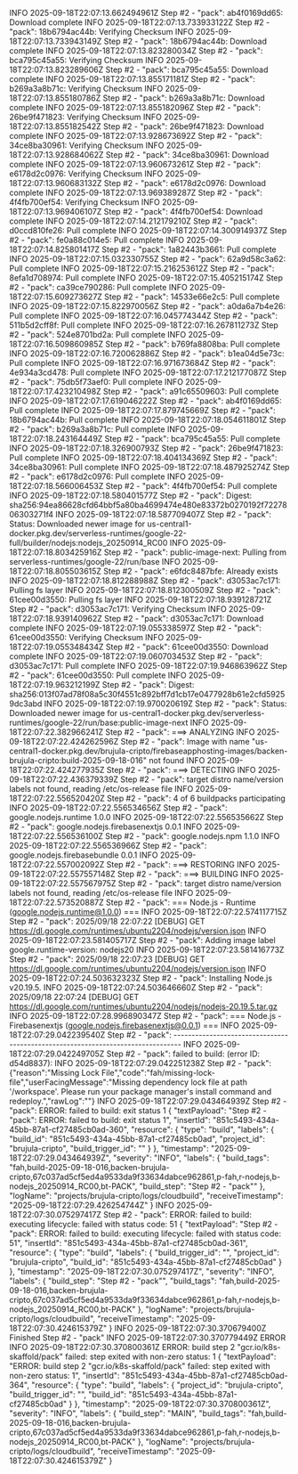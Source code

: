 INFO 2025-09-18T22:07:13.662494961Z Step #2 - "pack": ab4f0169dd65: Download complete
INFO 2025-09-18T22:07:13.733933122Z Step #2 - "pack": 18b6794ac44b: Verifying Checksum
INFO 2025-09-18T22:07:13.733943149Z Step #2 - "pack": 18b6794ac44b: Download complete
INFO 2025-09-18T22:07:13.823280034Z Step #2 - "pack": bca795c45a55: Verifying Checksum
INFO 2025-09-18T22:07:13.823289606Z Step #2 - "pack": bca795c45a55: Download complete
INFO 2025-09-18T22:07:13.855171181Z Step #2 - "pack": b269a3a8b71c: Verifying Checksum
INFO 2025-09-18T22:07:13.855180786Z Step #2 - "pack": b269a3a8b71c: Download complete
INFO 2025-09-18T22:07:13.855182096Z Step #2 - "pack": 26be9f471823: Verifying Checksum
INFO 2025-09-18T22:07:13.855182542Z Step #2 - "pack": 26be9f471823: Download complete
INFO 2025-09-18T22:07:13.928673692Z Step #2 - "pack": 34ce8ba30961: Verifying Checksum
INFO 2025-09-18T22:07:13.928684062Z Step #2 - "pack": 34ce8ba30961: Download complete
INFO 2025-09-18T22:07:13.960673261Z Step #2 - "pack": e6178d2c0976: Verifying Checksum
INFO 2025-09-18T22:07:13.960683132Z Step #2 - "pack": e6178d2c0976: Download complete
INFO 2025-09-18T22:07:13.969389287Z Step #2 - "pack": 4f4fb700ef54: Verifying Checksum
INFO 2025-09-18T22:07:13.969406107Z Step #2 - "pack": 4f4fb700ef54: Download complete
INFO 2025-09-18T22:07:14.212179210Z Step #2 - "pack": d0ccd810fe26: Pull complete
INFO 2025-09-18T22:07:14.300914937Z Step #2 - "pack": fe0a88c014e5: Pull complete
INFO 2025-09-18T22:07:14.825801417Z Step #2 - "pack": 1a82443b3661: Pull complete
INFO 2025-09-18T22:07:15.032330755Z Step #2 - "pack": 62a9d58c3a62: Pull complete
INFO 2025-09-18T22:07:15.216253612Z Step #2 - "pack": 8efa1d708974: Pull complete
INFO 2025-09-18T22:07:15.405215174Z Step #2 - "pack": ca39ce790286: Pull complete
INFO 2025-09-18T22:07:15.609273627Z Step #2 - "pack": 14533e66e2c5: Pull complete
INFO 2025-09-18T22:07:15.822970056Z Step #2 - "pack": a0da6a7b4e26: Pull complete
INFO 2025-09-18T22:07:16.045774344Z Step #2 - "pack": 511b5d2cff8f: Pull complete
INFO 2025-09-18T22:07:16.267811273Z Step #2 - "pack": 524e8701bd2a: Pull complete
INFO 2025-09-18T22:07:16.509860985Z Step #2 - "pack": b769fa8808ba: Pull complete
INFO 2025-09-18T22:07:16.720062886Z Step #2 - "pack": b1ea04d5e73c: Pull complete
INFO 2025-09-18T22:07:16.971673684Z Step #2 - "pack": 4e934a3cd478: Pull complete
INFO 2025-09-18T22:07:17.212177087Z Step #2 - "pack": 75db5f73aef0: Pull complete
INFO 2025-09-18T22:07:17.423210498Z Step #2 - "pack": a91c65509603: Pull complete
INFO 2025-09-18T22:07:17.619046222Z Step #2 - "pack": ab4f0169dd65: Pull complete
INFO 2025-09-18T22:07:17.879745669Z Step #2 - "pack": 18b6794ac44b: Pull complete
INFO 2025-09-18T22:07:18.054611801Z Step #2 - "pack": b269a3a8b71c: Pull complete
INFO 2025-09-18T22:07:18.243164449Z Step #2 - "pack": bca795c45a55: Pull complete
INFO 2025-09-18T22:07:18.326900793Z Step #2 - "pack": 26be9f471823: Pull complete
INFO 2025-09-18T22:07:18.404134369Z Step #2 - "pack": 34ce8ba30961: Pull complete
INFO 2025-09-18T22:07:18.487925274Z Step #2 - "pack": e6178d2c0976: Pull complete
INFO 2025-09-18T22:07:18.566006453Z Step #2 - "pack": 4f4fb700ef54: Pull complete
INFO 2025-09-18T22:07:18.580401577Z Step #2 - "pack": Digest: sha256:94ea86628cfd64bbf5a80ba4699474e480e83372b0270192f7227806303271f4
INFO 2025-09-18T22:07:18.587709407Z Step #2 - "pack": Status: Downloaded newer image for us-central1-docker.pkg.dev/serverless-runtimes/google-22-full/builder/nodejs:nodejs_20250914_RC00
INFO 2025-09-18T22:07:18.803425916Z Step #2 - "pack": public-image-next: Pulling from serverless-runtimes/google-22/run/base
INFO 2025-09-18T22:07:18.805503615Z Step #2 - "pack": e6fdc8487bfe: Already exists
INFO 2025-09-18T22:07:18.812288988Z Step #2 - "pack": d3053ac7c171: Pulling fs layer
INFO 2025-09-18T22:07:18.812300509Z Step #2 - "pack": 61cee00d3550: Pulling fs layer
INFO 2025-09-18T22:07:18.939128721Z Step #2 - "pack": d3053ac7c171: Verifying Checksum
INFO 2025-09-18T22:07:18.939140962Z Step #2 - "pack": d3053ac7c171: Download complete
INFO 2025-09-18T22:07:19.055338597Z Step #2 - "pack": 61cee00d3550: Verifying Checksum
INFO 2025-09-18T22:07:19.055348434Z Step #2 - "pack": 61cee00d3550: Download complete
INFO 2025-09-18T22:07:19.060703453Z Step #2 - "pack": d3053ac7c171: Pull complete
INFO 2025-09-18T22:07:19.946863962Z Step #2 - "pack": 61cee00d3550: Pull complete
INFO 2025-09-18T22:07:19.963212199Z Step #2 - "pack": Digest: sha256:013f07ad78f08a5c30f4551c892bff7d1cb17e0477928b61e2cfd59259dc3abd
INFO 2025-09-18T22:07:19.970020619Z Step #2 - "pack": Status: Downloaded newer image for us-central1-docker.pkg.dev/serverless-runtimes/google-22/run/base:public-image-next
INFO 2025-09-18T22:07:22.382966241Z Step #2 - "pack": ===> ANALYZING
INFO 2025-09-18T22:07:22.424262596Z Step #2 - "pack": Image with name "us-central1-docker.pkg.dev/brujula-cripto/firebaseapphosting-images/backen-brujula-cripto:build-2025-09-18-016" not found
INFO 2025-09-18T22:07:22.424277935Z Step #2 - "pack": ===> DETECTING
INFO 2025-09-18T22:07:22.436379339Z Step #2 - "pack": target distro name/version labels not found, reading /etc/os-release file
INFO 2025-09-18T22:07:22.556520420Z Step #2 - "pack": 4 of 6 buildpacks participating
INFO 2025-09-18T22:07:22.556534656Z Step #2 - "pack": google.nodejs.runtime 1.0.0
INFO 2025-09-18T22:07:22.556535662Z Step #2 - "pack": google.nodejs.firebasenextjs 0.0.1
INFO 2025-09-18T22:07:22.556536100Z Step #2 - "pack": google.nodejs.npm 1.1.0
INFO 2025-09-18T22:07:22.556536966Z Step #2 - "pack": google.nodejs.firebasebundle 0.0.1
INFO 2025-09-18T22:07:22.557002092Z Step #2 - "pack": ===> RESTORING
INFO 2025-09-18T22:07:22.557557148Z Step #2 - "pack": ===> BUILDING
INFO 2025-09-18T22:07:22.557567975Z Step #2 - "pack": target distro name/version labels not found, reading /etc/os-release file
INFO 2025-09-18T22:07:22.573520887Z Step #2 - "pack": === Node.js - Runtime (google.nodejs.runtime@1.0.0) ===
INFO 2025-09-18T22:07:22.574117715Z Step #2 - "pack": 2025/09/18 22:07:22 [DEBUG] GET https://dl.google.com/runtimes/ubuntu2204/nodejs/version.json
INFO 2025-09-18T22:07:23.581405717Z Step #2 - "pack": Adding image label google.runtime-version: nodejs20
INFO 2025-09-18T22:07:23.581416773Z Step #2 - "pack": 2025/09/18 22:07:23 [DEBUG] GET https://dl.google.com/runtimes/ubuntu2204/nodejs/version.json
INFO 2025-09-18T22:07:24.503632323Z Step #2 - "pack": Installing Node.js v20.19.5.
INFO 2025-09-18T22:07:24.503646660Z Step #2 - "pack": 2025/09/18 22:07:24 [DEBUG] GET https://dl.google.com/runtimes/ubuntu2204/nodejs/nodejs-20.19.5.tar.gz
INFO 2025-09-18T22:07:28.996890347Z Step #2 - "pack": === Node.js - Firebasenextjs (google.nodejs.firebasenextjs@0.0.1) ===
INFO 2025-09-18T22:07:29.042239540Z Step #2 - "pack": --------------------------------------------------------------------------------
INFO 2025-09-18T22:07:29.042249705Z Step #2 - "pack": failed to build: (error ID: d54d8837):
INFO 2025-09-18T22:07:29.042251238Z Step #2 - "pack": {"reason":"Missing Lock File","code":"fah/missing-lock-file","userFacingMessage":"Missing dependency lock file at path '/workspace'. Please run your package manager's install command and redeploy.","rawLog":""}
INFO 2025-09-18T22:07:29.043464939Z Step #2 - "pack": ERROR: failed to build: exit status 1
  {
    "textPayload": "Step #2 - \"pack\": ERROR: failed to build: exit status 1",
    "insertId": "851c5493-434a-45bb-87a1-cf27485cb0ad-360",
    "resource": {
      "type": "build",
      "labels": {
        "build_id": "851c5493-434a-45bb-87a1-cf27485cb0ad",
        "project_id": "brujula-cripto",
        "build_trigger_id": ""
      }
    },
    "timestamp": "2025-09-18T22:07:29.043464939Z",
    "severity": "INFO",
    "labels": {
      "build_tags": "fah,build-2025-09-18-016,backen-brujula-cripto,67c037ad5cf5ed4a9533da9f33634dabce962861,p-fah,r-nodejs,b-nodejs_20250914_RC00,bt-PACK",
      "build_step": "Step #2 - \"pack\""
    },
    "logName": "projects/brujula-cripto/logs/cloudbuild",
    "receiveTimestamp": "2025-09-18T22:07:29.426254744Z"
  }
INFO 2025-09-18T22:07:30.075297417Z Step #2 - "pack": ERROR: failed to build: executing lifecycle: failed with status code: 51
  {
    "textPayload": "Step #2 - \"pack\": ERROR: failed to build: executing lifecycle: failed with status code: 51",
    "insertId": "851c5493-434a-45bb-87a1-cf27485cb0ad-361",
    "resource": {
      "type": "build",
      "labels": {
        "build_trigger_id": "",
        "project_id": "brujula-cripto",
        "build_id": "851c5493-434a-45bb-87a1-cf27485cb0ad"
      }
    },
    "timestamp": "2025-09-18T22:07:30.075297417Z",
    "severity": "INFO",
    "labels": {
      "build_step": "Step #2 - \"pack\"",
      "build_tags": "fah,build-2025-09-18-016,backen-brujula-cripto,67c037ad5cf5ed4a9533da9f33634dabce962861,p-fah,r-nodejs,b-nodejs_20250914_RC00,bt-PACK"
    },
    "logName": "projects/brujula-cripto/logs/cloudbuild",
    "receiveTimestamp": "2025-09-18T22:07:30.424615379Z"
  }
INFO 2025-09-18T22:07:30.370679400Z Finished Step #2 - "pack"
INFO 2025-09-18T22:07:30.370779449Z ERROR
INFO 2025-09-18T22:07:30.370800361Z ERROR: build step 2 "gcr.io/k8s-skaffold/pack" failed: step exited with non-zero status: 1
  {
    "textPayload": "ERROR: build step 2 \"gcr.io/k8s-skaffold/pack\" failed: step exited with non-zero status: 1",
    "insertId": "851c5493-434a-45bb-87a1-cf27485cb0ad-364",
    "resource": {
      "type": "build",
      "labels": {
        "project_id": "brujula-cripto",
        "build_trigger_id": "",
        "build_id": "851c5493-434a-45bb-87a1-cf27485cb0ad"
      }
    },
    "timestamp": "2025-09-18T22:07:30.370800361Z",
    "severity": "INFO",
    "labels": {
      "build_step": "MAIN",
      "build_tags": "fah,build-2025-09-18-016,backen-brujula-cripto,67c037ad5cf5ed4a9533da9f33634dabce962861,p-fah,r-nodejs,b-nodejs_20250914_RC00,bt-PACK"
    },
    "logName": "projects/brujula-cripto/logs/cloudbuild",
    "receiveTimestamp": "2025-09-18T22:07:30.424615379Z"
  }
